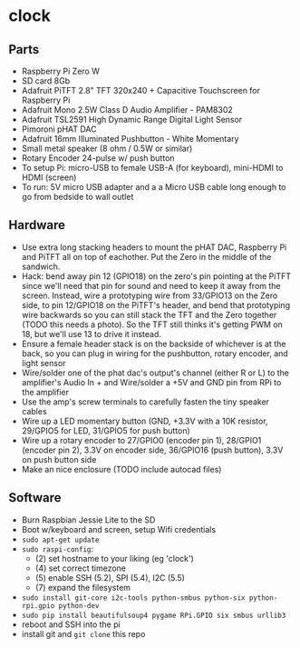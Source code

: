 # clock

## Parts

* Raspberry Pi Zero W
* SD card 8Gb
* Adafruit PiTFT 2.8" TFT 320x240 + Capacitive Touchscreen for Raspberry Pi
* Adafruit Mono 2.5W Class D Audio Amplifier - PAM8302
* Adafruit TSL2591 High Dynamic Range Digital Light Sensor
* Pimoroni pHAT DAC
* Adafruit 16mm Illuminated Pushbutton - White Momentary
* Small metal speaker (8 ohm / 0.5W or similar)
* Rotary Encoder 24-pulse w/ push button
* To setup Pi: micro-USB to female USB-A (for keyboard), mini-HDMI to HDMI (screen)
* To run: 5V micro USB adapter and a a Micro USB cable long enough to go from bedside to wall outlet

## Hardware

* Use extra long stacking headers to mount the pHAT DAC, Raspberry Pi and PiTFT all on top of eachother. Put the Zero in the middle of the sandwich.
* Hack: bend away pin 12 (GPIO18) on the zero's pin pointing at the PiTFT since we'll need that pin for sound and need to keep it away from the screen. Instead, wire a prototyping wire from 33/GPIO13 on the Zero side, to pin 12/GPIO18 on the PiTFT's header, and bend that prototyping wire backwards so you can still stack the TFT and the Zero together (TODO this needs a photo). So the TFT still thinks it's getting PWM on 18, but we'll use 13 to drive it instead.  
* Ensure a female header stack is on the backside of whichever is at the back, so you can plug in wiring for the pushbutton, rotary encoder, and light sensor
* Wire/solder one of the phat dac's output's channel (either R or L) to the amplifier's Audio In + and Wire/solder a +5V and GND pin from RPi to the amplifier
* Use the amp's screw terminals to carefully fasten the tiny speaker cables
* Wire up a LED momentary button (GND, +3.3V with a 10K resistor, 29/GPIO5 for LED, 31/GPIO5 for push button)
* Wire up a rotary encoder to 27/GPIO0 (encoder pin 1), 28/GPIO1 (encoder pin 2), 3.3V on encoder side, 36/GPIO16 (push button), 3.3V on push button side
* Make an nice enclosure (TODO include autocad files)

## Software

* Burn Raspbian Jessie Lite to the SD
* Boot w/keyboard and screen, setup Wifi credentials
* `sudo apt-get update`
* `sudo raspi-config`:
  * (2) set hostname to your liking (eg 'clock')
  * (4) set correct timezone
  * (5) enable SSH (5.2), SPI (5.4), I2C (5.5)
  * (7) expand the filesystem
* `sudo install git-core i2c-tools python-smbus python-six python-rpi.gpio python-dev`
* `sudo pip install beautifulsoup4 pygame RPi.GPIO six smbus urllib3`
* reboot and SSH into the pi
* install git and `git clone` this repo
